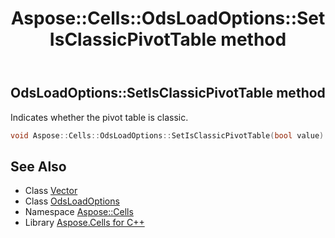 ﻿---
title: Aspose::Cells::OdsLoadOptions::SetIsClassicPivotTable method
linktitle: SetIsClassicPivotTable
second_title: Aspose.Cells for C++ API Reference
description: 'Aspose::Cells::OdsLoadOptions::SetIsClassicPivotTable method. Indicates whether the pivot table is classic in C++.'
type: docs
weight: 1100
url: /cpp/aspose.cells/odsloadoptions/setisclassicpivottable/
---
## OdsLoadOptions::SetIsClassicPivotTable method


Indicates whether the pivot table is classic.

```cpp
void Aspose::Cells::OdsLoadOptions::SetIsClassicPivotTable(bool value)
```

## See Also

* Class [Vector](../../vector/)
* Class [OdsLoadOptions](../)
* Namespace [Aspose::Cells](../../)
* Library [Aspose.Cells for C++](../../../)
